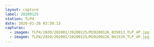 ```yaml
---
layout: capture
label: 20200125
station: TLP4
date: 2020-01-26 03:50:13
capturas:
  - imagem: TLP4/2020/202001/20200125/M20200126_035013_TLP_4P.jpg
  - imagem: TLP4/2020/202001/20200125/M20200126_041539_TLP_4P.jpg
---
```

